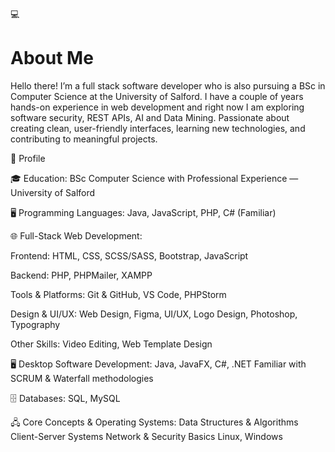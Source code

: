 💻 <h1> About Me</h1>
<p>
Hello there! I’m a full stack software developer who is also pursuing a BSc in Computer Science at the University  of Salford. 
I have a couple of years hands-on experience in web development and right now I am exploring software security, REST APIs, AI and Data Mining.
Passionate about creating clean, user-friendly interfaces, learning new technologies, and contributing to meaningful projects.
</p>

📌 Profile

🎓 Education:
BSc Computer Science with Professional Experience — University of Salford

🖥 Programming Languages:
Java, JavaScript, PHP, C# (Familiar)

🌐 Full-Stack Web Development:

Frontend: HTML, CSS, SCSS/SASS, Bootstrap, JavaScript

Backend: PHP, PHPMailer, XAMPP

Tools & Platforms: Git & GitHub, VS Code, PHPStorm

Design & UI/UX: Web Design, Figma, UI/UX, Logo Design, Photoshop, Typography

Other Skills: Video Editing, Web Template Design

🖥 Desktop Software Development:
Java, JavaFX, C#, .NET
Familiar with SCRUM & Waterfall methodologies

🗄 Databases:
SQL, MySQL

🖧 Core Concepts & Operating Systems:
Data Structures & Algorithms
Client-Server Systems
Network & Security Basics
Linux, Windows
